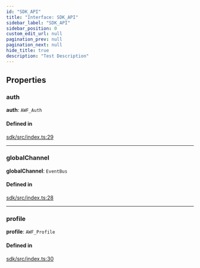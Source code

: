 ```yaml
---
id: "SDK_API"
title: "Interface: SDK_API"
sidebar_label: "SDK_API"
sidebar_position: 0
custom_edit_url: null
pagination_prev: null
pagination_next: null
hide_title: true
description: "Test Description"
---
```


## Properties

### auth

 **auth**: `AWF_Auth`

#### Defined in

[sdk/src/index.ts:29](https://github.com/AKASHAorg/akasha-core/blob/6ca157f7/libs/sdk/src/index.ts#L29)

___

### globalChannel

 **globalChannel**: `EventBus`

#### Defined in

[sdk/src/index.ts:28](https://github.com/AKASHAorg/akasha-core/blob/6ca157f7/libs/sdk/src/index.ts#L28)

___

### profile

 **profile**: `AWF_Profile`

#### Defined in

[sdk/src/index.ts:30](https://github.com/AKASHAorg/akasha-core/blob/6ca157f7/libs/sdk/src/index.ts#L30)
